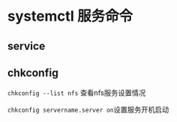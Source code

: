 # systemctl 服务命令

service
------

chkconfig
--------
`chkconfig --list nfs` 查看nfs服务设置情况

`chkconfig servername.server on`设置服务开机启动
